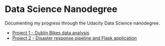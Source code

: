 # Data Science Nanodegree

Documenting my progress through the Udacity Data Science nanodegree. 

* [Project 1 - Dublin Bikes data analysis](https://github.com/alanjeffares/data-science-nanodegree/tree/master/dublin-bikes-analysis)
* [Project 2 - Disaster response pipeline and Flask application](https://github.com/alanjeffares/data-science-nanodegree/tree/master/disaster-response-pipeline)
